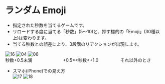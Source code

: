 # ランダム Emoji
- 指定された秒数を当てるゲームです。
- リロードする度に当てる「秒数」(5〜10)と、押す標的の「Emoji」(30種以上)は変わります。
- 当てる秒数との誤差により、3段階のリアクションが出現します。<br>

![16](https://user-images.githubusercontent.com/67646107/130400790-3da4154e-0570-4ee2-a4f6-b6f74a01f6f2.png)
![04](https://user-images.githubusercontent.com/67646107/130400805-9fe924cc-8171-40f6-9c55-16a03a710e7c.png)
![06](https://user-images.githubusercontent.com/67646107/130400820-16b21ddd-d18a-463e-9c3f-bcfef1af7715.png)
<br>秒数+0.5未満　　　　　　　+0.5=<秒数<+1.0　　　　　それ以外のとき
- スマホ(iPhone)での見え方<br>
![17](https://user-images.githubusercontent.com/67646107/130399439-c4bb8a84-148d-4cb1-9c32-c64edad95222.jpeg)
![18](https://user-images.githubusercontent.com/67646107/130399454-cb23a077-e549-4e8f-8fa2-d6e1fa5abd31.jpeg)

